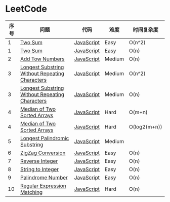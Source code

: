 LeetCode
========

|序号|问题|代码|难度|时间复杂度|
|----|--------|---------|-------|------|
|1|[Two Sum][1]|[JavaScript](./solution/001.Two_Sum/Solution1.js)|Easy|O(n^2)|
|1|[Two Sum][1]|[JavaScript](./solution/001.Two_Sum/Solution2.js)|Easy|O(n)|
|2|[Add Tow Numbers][2]|[JavaScript](./solution/002.Add_Two_Numbers/Solution1.js)|Medium|O(n)|
|3|[Longest Substring Without Repeating Characters][3]|[JavaScript](./solution/003.Longest_Substring_Without_Repeating_Characters/Solution1.js)|Medium|O(n^2)|
|3|[Longest Substring Without Repeating Characters][3]|[JavaScript](./solution/003.Longest_Substring_Without_Repeating_Characters/Solution2.js)|Medium|O(n)|
|4|[Median of Two Sorted Arrays][4]|[JavaScript](./solution/004.Median_of_Two_Sorted_Arrays/Solution1.js)|Hard|O(m+n)|
|4|[Median of Two Sorted Arrays][4]|[JavaScript](./solution/004.Median_of_Two_Sorted_Arrays/Solution2.js)|Hard|O(log2(m+n))|
|5|[Longest Palindromic Substring][5]|[JavaScript](./solution/005.Longest_Palindromic_Substring/Solution.js)|Medium||
|6|[ZigZag Conversion][6]|[JavaScript](./solution/006.ZigZag_Conversion/Solution.js)|Easy|O(n)|
|7|[Reverse Integer][7]|[JavaScript](./solution/007.Reverse_Integer/Solution.js)|Easy|O(n)|
|8|[String to Integer][8]|[JavaScript](./solution/008.String_to_Integer/Solution.js)|Easy|O(n)|
|9|[Palindrome Number][9]|[JavaScript](./solution/009.Palindrome_Number/Solution.js)|Easy|O(n)|
|10|[Regular Expression Matching][10]|[JavaScript](./solution/010.Regular_Expression_Matching/Solution.js)|Hard|O(n)|


[1]:https://leetcode.com/problems/two-sum/
[2]:https://leetcode.com/problems/add-two-numbers/
[3]:https://leetcode.com/problems/longest-substring-without-repeating-characters/
[4]:https://leetcode.com/problems/median-of-two-sorted-arrays/
[5]:https://leetcode.com/problems/longest-palindromic-substring/
[6]:https://leetcode.com/problems/zigzag-conversion/
[7]:https://leetcode.com/problems/reverse-integer/
[8]:https://leetcode.com/problems/string-to-integer-atoi/
[9]:https://leetcode.com/problems/palindrome-number/
[10]:https://leetcode.com/problems/regular-expression-matching/
